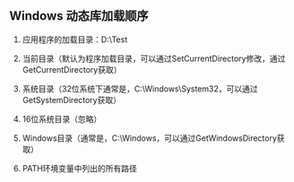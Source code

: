 ## Windows 动态库加载顺序

1. 应用程序的加载目录：D:\Test

2. 当前目录（默认为程序加载目录，可以通过SetCurrentDirectory修改，通过GetCurrentDirectory获取）

3. 系统目录（32位系统下通常是，C:\Windows\System32，可以通过GetSystemDirectory获取）

4. 16位系统目录（忽略）

5. Windows目录（通常是，C:\Windows，可以通过GetWindowsDirectory获取）

6. PATH环境变量中列出的所有路径  

